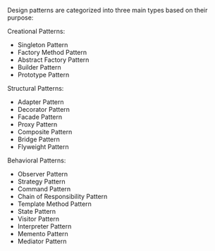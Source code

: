 
Design patterns are categorized into three main types based on their purpose:

Creational Patterns:
- Singleton Pattern
- Factory Method Pattern
- Abstract Factory Pattern
- Builder Pattern
- Prototype Pattern

Structural Patterns:
- Adapter Pattern
- Decorator Pattern
- Facade Pattern
- Proxy Pattern
- Composite Pattern
- Bridge Pattern
- Flyweight Pattern

Behavioral Patterns:
- Observer Pattern
- Strategy Pattern
- Command Pattern
- Chain of Responsibility Pattern
- Template Method Pattern
- State Pattern
- Visitor Pattern
- Interpreter Pattern
- Memento Pattern
- Mediator Pattern